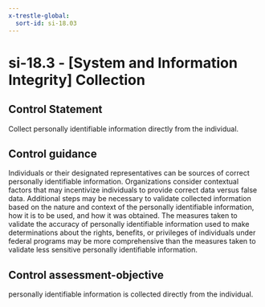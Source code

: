```yaml
---
x-trestle-global:
  sort-id: si-18.03
---
```


# si-18.3 - \[System and Information Integrity\] Collection

## Control Statement

Collect personally identifiable information directly from the individual.

## Control guidance

Individuals or their designated representatives can be sources of correct personally identifiable information. Organizations consider contextual factors that may incentivize individuals to provide correct data versus false data. Additional steps may be necessary to validate collected information based on the nature and context of the personally identifiable information, how it is to be used, and how it was obtained. The measures taken to validate the accuracy of personally identifiable information used to make determinations about the rights, benefits, or privileges of individuals under federal programs may be more comprehensive than the measures taken to validate less sensitive personally identifiable information.

## Control assessment-objective

personally identifiable information is collected directly from the individual.
